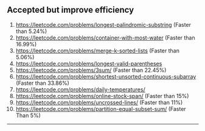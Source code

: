 ## Accepted but improve efficiency

1. https://leetcode.com/problems/longest-palindromic-substring (Faster than 5.24%)
1. https://leetcode.com/problems/container-with-most-water (Faster than 16.99%)
1. https://leetcode.com/problems/merge-k-sorted-lists (Faster than 5.06%)
1. https://leetcode.com/problems/longest-valid-parentheses
1. https://leetcode.com/problems/3sum/ (Faster than 22.45%)
1. https://leetcode.com/problems/shortest-unsorted-continuous-subarray (Faster than 33.86%)
1. https://leetcode.com/problems/daily-temperatures/
1. https://leetcode.com/problems/online-stock-span/ (Faster than 15%)
1. https://leetcode.com/problems/uncrossed-lines/ (Faster than 11%)
1. https://leetcode.com/problems/partition-equal-subset-sum/ (Faster Than 5%)

---
